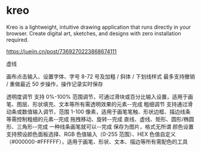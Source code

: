 # kreo
Kreo is a lightweight, intuitive drawing application that runs directly in your browser. Create digital art, sketches, and designs with zero installation required.


https://juejin.cn/post/7369270223868674111


虚线

画布点击输入、设置字体、字号 8-72 号及加粗 / 斜体 / 下划线样式
最多支持撤销 / 重做最近 50 步操作，操作记录实时保存


透明度调节 支持 0%-100% 范围调节，可通过滑块或百分比输入设置，适用于画笔、图层、形状填充、文本等所有需透明效果的元素--完成
粗细调节 支持通过滑动条或数值输入调节，范围 1-100 像素，适用于画笔笔触、形状边框、描边线条等需控制粗细的元素--完成
拖拽移动、旋转--完成
直线、虚线、矩形、圆形/椭圆形、三角形--完成
一种线条画笔就可以--完成
保存为图片，格式无所谓
颜色设置  支持预设颜色面板选择、RGB 色值输入（0-255 范围）、HEX 色值自定义（#000000-#FFFFFF），适用于画笔、形状、文本、描边等所有需配色的工具